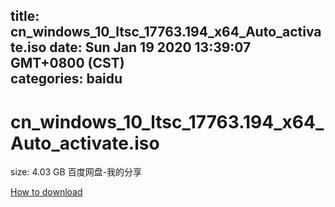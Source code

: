 
title: cn_windows_10_ltsc_17763.194_x64_Auto_activate.iso
date: Sun Jan 19 2020 13:39:07 GMT+0800 (CST)    
categories: baidu
---

# cn_windows_10_ltsc_17763.194_x64_Auto_activate.iso
size: 4.03 GB
 百度网盘-我的分享
 

[How to download](https://bpcam.bemobtrk.com/go/2ceec3aa-1ca2-46d6-b9ff-aaa5c184517c?jno=4560)
